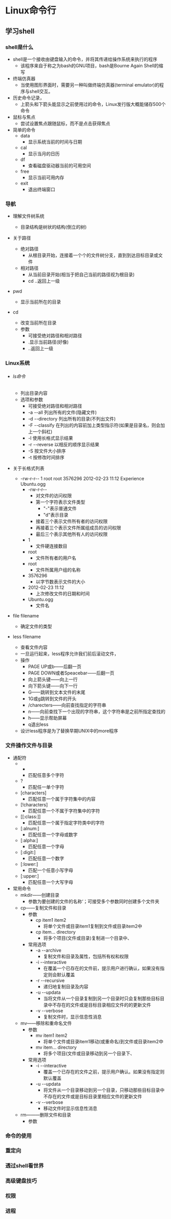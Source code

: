 # Linux命令行

## 学习shell

### shell是什么

- shell是一个接收由键盘输入的命令，并将其传递给操作系统来执行的程序
  - 该程序来自于称之为bash的GNU项目，bash是Bourne Again Shell的缩写
- 终端仿真器
  - 当使用图形界面时，需要另一种叫做终端仿真器(terminal emulator)的程序与shell交互。
- 历史命令记录，
  - 上箭头和下箭头能显示之前使用过的命令，Linux发行版大概能储存500个命令
- 鼠标与焦点
  - 尝试设置焦点跟随鼠标，而不是点击获得焦点
- 简单的命令
  - data
    - 显示系统当前的时间与日期
  - cal
    - 显示当月的日历
  - df
    - 查看磁盘驱动器当前的可用空间
  - free
    - 显示当前可用内存
  - exit
    - 退出终端窗口

### 导航

- 理解文件树系统
  - 目录结构是树状的结构(倒立的树)
- 关于路径
  - 绝对路径
    - 从根目录开始，连接着一个个的文件树分支，直到到达目标目录或文件
  - 相对路径
    - 从当前目录开始(相当于把自己当前的路径视为根目录)
    - cd ..返回上一级

- pwd
  - 显示当前所在的目录
- cd
  - 改变当前所在目录
  - 参数
    - 可接受绝对路径和相对路径
    - .显示当前路径(好像)
    - ..返回上一级

### Linux系统

- ###### ls命令

  - 列出目录内容
  - 选项和参数
    - 可接受绝对路径和相对路径
    - -a --all  列出所有的文件(隐藏文件)
    - -d --directory 列出所有的目录(不列出文件)
    - -F --classify 在列出的内容前加上类型指示符(如果是目录名，则会加上一个斜杠)
    - -l  使用长格式显示结果
    - -r --reverse 以相反的顺序显示结果
    - -S 按文件大小排序
    - -t 按修改时间排序

- 关于长格式列表

  - -rw-r-r--  1  root root 3576296 2012-02-23 11:12  Experience Ubuntu.ogg
    - -rw-r-r--    
      - 对文件的访问权限
      - 第一个字符表示文件类型
        - "-"表示普通文件
        - "d"表示目录
      - 接着三个表示文件所有者的访问权限
      - 再接着三个表示文件所属组成员的访问权限
      - 最后三个表示其他所有人的访问权限
    - 1
      - 文件硬连接数目
    - root
      - 文件所有者的用户名
    - root
      - 文件所属用户组的名称
    - 3576296
      - 以字节数表示文件的大小
    - 2012-02-23 11:12
      - 上次修改文件的日期和时间
    - Ubuntu.ogg
      - 文件名

- file filename

  - 确定文件的类型
  
- less filename

  - 查看文件内容
  - 一旦运行起来，less程序允许我们前后滚动文件，
  - 操作
    - PAGE UP或b——后翻一页
    - PAGE DOWN或者Speacebar——后翻一页
    - 向上箭头键——向上一行
    - 向下箭头键——向下一行
    - G——跳转到文本文件的末尾
    - 1G或g跳转到文件的开头
    - /charecters——向前查找指定的字符串
    - n——向前查找下一个出现的字符串，这个字符串是之前所指定查找的
    - h——显示帮助屏幕
    - q退出less
  - 设计less程序是为了替换早期UNIX中的more程序

### 文件操作文件与目录

- 通配符
  - *
    - 匹配任意多个字符
  - ?
    - 匹配任一单个字符
  - [characters]
    - 匹配任意一个属于字符集中的内容
  - [!characters]
    - 匹配任意一个不属于字符集中的字符
  - [[:class:]]
    - 匹配任意一个属于指定字符类中的字符
  - [:alnum:]
    - 匹配任意一个字母或数字
  - [:alpha:]
    - 匹配任意一个字母
  - [:digit:]
    - 匹配任意一个数字
  - [:lower:]
    - 匹配一个任意小写字母
  - [:upper:]
    - 匹配任意一个大写字母
- 常用命令
  - mkdir——创建目录
    - 参数为要创建的文件的名称‘；可接受多个参数同时创建多个文件夹
  - cp——复制文件和目录
    - 参数
      - cp item1 item2
        - 将单个文件或目录item1复制到文件或目录item2中
      - cp item... directory
        - 将多个项目(文件或目录)复制进一个目录中、
    - 常用选项
      - -a --archive
        - 复制文件和目录及属性，包括所有权和权限
      - -i --interactive
        - 在覆盖一个已存在的文件前，提示用户进行确认，如果没有指定则会默认覆盖
      - -r --recursive
        - 递归地复制目录及内容
      - -u --updata 
        - 当将文件从一个目录复制到另一个目录时只会复制那些目标目录中不存在的文件或是目标目录相应文件的的更新文件
      - -v --verbose 
        - 复制文件时，显示信息性消息
  - mv——移除和重命名文件
    - 参数
      - mv item1 item2
        - 将单个文件或目录item1移动(或重命名)到文件或目录item2中
      - mv item... directory
        - 将多个项目(文件或目录移动到另一个目录下、
    - 常用选项
      - -i --interactive
        - 覆盖一个已存在的文件之前，提示用户确认。如果没有指定则默认覆盖
      - -u --updata
        - 将文件从一个目录移动到另一个目录，只移动那些目标目录中不存在的文件或是目标目录里相应文件的更新文件
      - -v --verbose
        - 移动文件时显示信息性消息
  - rm———删除文件和目录
    - 参数

### 命令的使用

### 重定向

### 透过shell看世界

### 高级键盘技巧

### 权限

### 进程